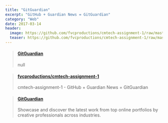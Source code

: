```yaml
---
title: "GitGuardian"
excerpt: "GitHub + Guardian News = GitGuardian"
category: "Web"
date: 2017-03-14
header:
  image: https://github.com/fvcproductions/cmtech-assignment-1/raw/master/assets/img/screenshot.png
  teaser: https://github.com/fvcproductions/cmtech-assignment-1/raw/master/assets/img/screenshot.png
---
```


<blockquote class="embedly-card"><h4><a href="https://fvcproductions.github.io/cmtech-assignment-1/">GitGuardian</a></h4><p>null</p></blockquote>

<blockquote class="embedly-card"><h4><a href="https://github.com/fvcproductions/cmtech-assignment-1">fvcproductions/cmtech-assignment-1</a></h4><p>cmtech-assignment-1 - GitHub + Guardian News = GitGuardian</p></blockquote>

<blockquote class="embedly-card"><h4><a href="https://www.behance.net/gallery/50180493/GitGuardian">GitGuardian</a></h4><p>Showcase and discover the latest work from top online portfolios by creative professionals across industries.</p></blockquote>